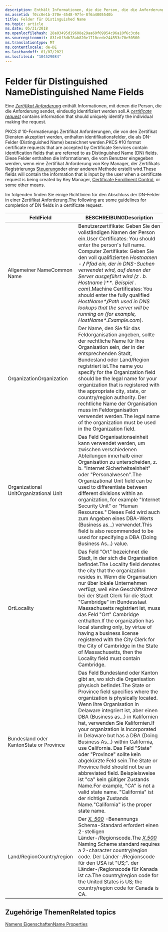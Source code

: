 ```yaml
---
description: Enthält Informationen, die die Person, die die Anforderung stellt, eindeutig identifizieren sollten.
ms.assetid: f0cc0e1b-370e-4548-97fe-8f6a4005540b
title: Felder für Distinguished Name
ms.topic: article
ms.date: 05/31/2018
ms.openlocfilehash: 28a03495d19608e29aa60f09954c96a10f6c3cde
ms.sourcegitcommit: 831e8f3db78ab820e1710cede244553c70e50500
ms.translationtype: MT
ms.contentlocale: de-DE
ms.lasthandoff: 01/07/2021
ms.locfileid: "104529084"
---
```

# <a name="distinguished-name-fields"></a><span data-ttu-id="bbab0-103">Felder für Distinguished Name</span><span class="sxs-lookup"><span data-stu-id="bbab0-103">Distinguished Name Fields</span></span>

<span data-ttu-id="bbab0-104">Eine [*Zertifikat Anforderung*](../secgloss/c-gly.md) enthält Informationen, mit denen die Person, die die Anforderung sendet, eindeutig identifiziert werden soll.</span><span class="sxs-lookup"><span data-stu-id="bbab0-104">A [*certificate request*](../secgloss/c-gly.md) contains information that should uniquely identify the individual making the request.</span></span>

<span data-ttu-id="bbab0-105">PKCS \# 10-Formatierungs Zertifikat Anforderungen, die von den Zertifikat Diensten akzeptiert werden, enthalten identifikationsfelder, die als DN-Felder (Distinguished Name) bezeichnet werden.</span><span class="sxs-lookup"><span data-stu-id="bbab0-105">PKCS \#10 format certificate requests that are accepted by Certificate Services contain identification fields that are referred to as Distinguished Name (DN) fields.</span></span> <span data-ttu-id="bbab0-106">Diese Felder enthalten die Informationen, die vom Benutzer eingegeben werden, wenn eine Zertifikat Anforderung von Key Manager, der Zertifikats Registrierungs [Steuerung](certificate-enrollment-control.md)oder einer anderen Methode erstellt wird.</span><span class="sxs-lookup"><span data-stu-id="bbab0-106">These fields will contain the information that is input by the user when a certificate request is being created by Key Manager, [Certificate Enrollment Control](certificate-enrollment-control.md), or some other means.</span></span>

<span data-ttu-id="bbab0-107">Im folgenden finden Sie einige Richtlinien für den Abschluss der DN-Felder in einer Zertifikat Anforderung.</span><span class="sxs-lookup"><span data-stu-id="bbab0-107">The following are some guidelines for completion of DN fields in a certificate request.</span></span>



| <span data-ttu-id="bbab0-108">Feld</span><span class="sxs-lookup"><span data-stu-id="bbab0-108">Field</span></span>               | <span data-ttu-id="bbab0-109">BESCHREIBUNG</span><span class="sxs-lookup"><span data-stu-id="bbab0-109">Description</span></span>                                                                                                                                                                                                                                                                                                                                                      |
|---------------------|------------------------------------------------------------------------------------------------------------------------------------------------------------------------------------------------------------------------------------------------------------------------------------------------------------------------------------------------------------------|
| <span data-ttu-id="bbab0-110">Allgemeiner Name</span><span class="sxs-lookup"><span data-stu-id="bbab0-110">Common Name</span></span>         | <span data-ttu-id="bbab0-111">Benutzerzertifikate: Geben Sie den vollständigen Namen der Person ein.</span><span class="sxs-lookup"><span data-stu-id="bbab0-111">User Certificates: You should enter the person's full name.</span></span> <span data-ttu-id="bbab0-112">Computer Zertifikate: Geben Sie den voll qualifizierten *Hostnamen *- **/** _Pfad_ ein, der in DNS-Suchen verwendet wird, auf denen der Server ausgeführt wird (z *. b. Hostname *)\*\*.** _Beispiel_* _. com_*).</span><span class="sxs-lookup"><span data-stu-id="bbab0-112">Machine Certificates: You should enter the fully qualified *HostName\***/**_Path_ used in DNS lookups that the server will be running on (for example, *HostName\***.**_Example_*_.com_*).</span></span><br/>                                                                                                  |
| <span data-ttu-id="bbab0-113">Organization</span><span class="sxs-lookup"><span data-stu-id="bbab0-113">Organization</span></span>        | <span data-ttu-id="bbab0-114">Der Name, den Sie für das Feldorganisation angeben, sollte der rechtliche Name für Ihre Organisation sein, der in der entsprechenden Stadt, Bundesland oder Land/Region registriert ist.</span><span class="sxs-lookup"><span data-stu-id="bbab0-114">The name you specify for the Organization field should be the legal name for your organization that is registered with the appropriate city, state, or country/region authority.</span></span> <span data-ttu-id="bbab0-115">Der rechtliche Name der Organisation muss im Feldorganisation verwendet werden.</span><span class="sxs-lookup"><span data-stu-id="bbab0-115">The legal name of the organization must be used in the Organization field.</span></span>                                                                                                      |
| <span data-ttu-id="bbab0-116">Organizational Unit</span><span class="sxs-lookup"><span data-stu-id="bbab0-116">Organizational Unit</span></span> | <span data-ttu-id="bbab0-117">Das Feld Organisationseinheit kann verwendet werden, um zwischen verschiedenen Abteilungen innerhalb einer Organisation zu unterscheiden, z. b. "Internet Sicherheitseinheit" oder "Personalwesen".</span><span class="sxs-lookup"><span data-stu-id="bbab0-117">The Organizational Unit field can be used to differentiate between different divisions within an organization, for example "Internet Security Unit" or "Human Resources."</span></span> <span data-ttu-id="bbab0-118">Dieses Feld wird auch zum Angeben eines DBA-Werts (Business as...) verwendet.</span><span class="sxs-lookup"><span data-stu-id="bbab0-118">This field is also recommended to be used for specifying a DBA (Doing Business As...) value.</span></span>                                                                                           |
| <span data-ttu-id="bbab0-119">Ort</span><span class="sxs-lookup"><span data-stu-id="bbab0-119">Locality</span></span>            | <span data-ttu-id="bbab0-120">Das Feld "Ort" bezeichnet die Stadt, in der sich die Organisation befindet.</span><span class="sxs-lookup"><span data-stu-id="bbab0-120">The Locality field denotes the city that the organization resides in.</span></span> <span data-ttu-id="bbab0-121">Wenn die Organisation nur über lokale Unternehmen verfügt, weil eine Geschäftslizenz bei der Stadt Clerk für die Stadt "Cambridge" im Bundesstaat Massachusetts registriert ist, muss das Feld "Ort" Cambridge enthalten.</span><span class="sxs-lookup"><span data-stu-id="bbab0-121">If the organization has local standing only, by virtue of having a business license registered with the City Clerk for the City of Cambridge in the State of Massachusetts, then the Locality field must contain Cambridge.</span></span>                                                                |
| <span data-ttu-id="bbab0-122">Bundesland oder Kanton</span><span class="sxs-lookup"><span data-stu-id="bbab0-122">State or Province</span></span>   | <span data-ttu-id="bbab0-123">Das Feld Bundesland oder Kanton gibt an, wo sich die Organisation physisch befindet.</span><span class="sxs-lookup"><span data-stu-id="bbab0-123">The State or Province field specifies where the organization is physically located.</span></span> <span data-ttu-id="bbab0-124">Wenn Ihre Organisation in Delaware integriert ist, aber einen DBA (Business as...) in Kalifornien hat, verwenden Sie Kalifornien.</span><span class="sxs-lookup"><span data-stu-id="bbab0-124">If your organization is incorporated in Delaware but has a DBA (Doing Business As...) within California, use California.</span></span> <span data-ttu-id="bbab0-125">Das Feld "State" oder "Province" sollte kein abgekürzte Feld sein.</span><span class="sxs-lookup"><span data-stu-id="bbab0-125">The State or Province field should not be an abbreviated field.</span></span> <span data-ttu-id="bbab0-126">Beispielsweise ist "ca" kein gültiger Zustands Name.</span><span class="sxs-lookup"><span data-stu-id="bbab0-126">For example, "CA" is not a valid state name.</span></span> <span data-ttu-id="bbab0-127">"California" ist der richtige Zustands Name.</span><span class="sxs-lookup"><span data-stu-id="bbab0-127">"California" is the proper state name.</span></span> |
| <span data-ttu-id="bbab0-128">Land/Region</span><span class="sxs-lookup"><span data-stu-id="bbab0-128">Country/region</span></span>      | <span data-ttu-id="bbab0-129">Der [*X. 500*](../secgloss/x-gly.md) -Benennungs Schema-Standard erfordert einen 2-stelligen Länder-/Regionscode.</span><span class="sxs-lookup"><span data-stu-id="bbab0-129">The [*X.500*](../secgloss/x-gly.md) Naming Scheme standard requires a 2-character country/region code.</span></span> <span data-ttu-id="bbab0-130">Der Länder-/Regionscode für den USA ist "US;". der Länder-/Regionscode für Kanada ist ca.</span><span class="sxs-lookup"><span data-stu-id="bbab0-130">The country/region code for the United States is US; the country/region code for Canada is CA.</span></span>                                                                                                                          |



 

## <a name="related-topics"></a><span data-ttu-id="bbab0-131">Zugehörige Themen</span><span class="sxs-lookup"><span data-stu-id="bbab0-131">Related topics</span></span>

<dl> <dt>

[<span data-ttu-id="bbab0-132">Namens Eigenschaften</span><span class="sxs-lookup"><span data-stu-id="bbab0-132">Name Properties</span></span>](name-properties.md)
</dt> </dl>

 

 
